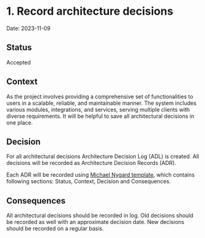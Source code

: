 # 1. Record architecture decisions

Date: 2023-11-09

## Status

Accepted <!-- [Draft, Proposed, Accepted, Deprecated, Superseded by [ADR-0005](0005-example.md)] -->

## Context

As the project involves providing a comprehensive set of functionalities to users in a scalable, reliable, and maintainable manner. The system includes various modules, integrations, and services, serving multiple clients with diverse requirements. It will be helpful to save all architectural decisions in one place.

## Decision

For all architectural decisions Architecture Decision Log (ADL) is created. All decisions will be recorded as Architecture Decision Records (ADR). 

Each ADR will be recorded using [Michael Nygard template](http://thinkrelevance.com/blog/2011/11/15/documenting-architecture-decisions), which contains following sections: Status, Context, Decision and Consequences.

## Consequences

All architectural decisions should be recorded in log. Old decisions should be recorded as well with an approximate decision date. New decisions should be recorded on a regular basis.